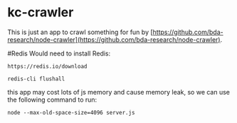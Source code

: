 # kc-crawler
This is just an app to crawl something for fun by [https://github.com/bda-research/node-crawler](https://github.com/bda-research/node-crawler).

#Redis
Would need to install Redis:
```
https://redis.io/download
```
```
redis-cli flushall
```

this app may cost lots of js memory and cause memory leak, so we can use the following command to run:
```
node --max-old-space-size=4096 server.js
```